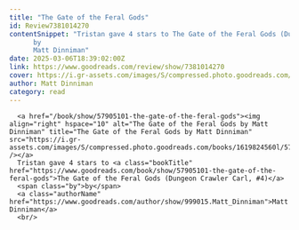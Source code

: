 ```yaml
---
title: "The Gate of the Feral Gods"
id: Review7381014270
contentSnippet: "Tristan gave 4 stars to The Gate of the Feral Gods (Dungeon Crawler Carl, #4)
      by
      Matt Dinniman"
date: 2025-03-06T18:39:02:00Z
link: https://www.goodreads.com/review/show/7381014270
cover: https://i.gr-assets.com/images/S/compressed.photo.goodreads.com/books/1619824560l/57905101._MY75_.jpg
author: Matt Dinniman
category: read
---
```


      
      <a href="/book/show/57905101-the-gate-of-the-feral-gods"><img align="right" hspace="10" alt="The Gate of the Feral Gods by Matt Dinniman" title="The Gate of the Feral Gods by Matt Dinniman" src="https://i.gr-assets.com/images/S/compressed.photo.goodreads.com/books/1619824560l/57905101._SY75_.jpg" /></a>
      Tristan gave 4 stars to <a class="bookTitle" href="https://www.goodreads.com/book/show/57905101-the-gate-of-the-feral-gods">The Gate of the Feral Gods (Dungeon Crawler Carl, #4)</a>
      <span class="by">by</span>
      <a class="authorName" href="https://www.goodreads.com/author/show/999015.Matt_Dinniman">Matt Dinniman</a>
      <br/>